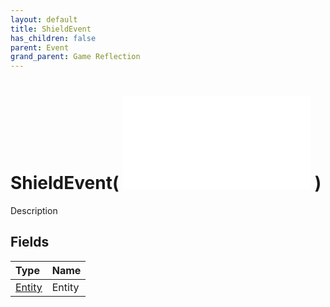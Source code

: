 ```yaml
---
layout: default
title: ShieldEvent
has_children: false
parent: Event
grand_parent: Game Reflection
---
```

# ShieldEvent( ![ EntityEventBase ](/game-reflection/events/entity_event_base.md) )
Description 

## Fields
| Type | Name |
|:-------------|:--------------|
| [Entity](/game-reflection/classes/entity.md) | Entity |
